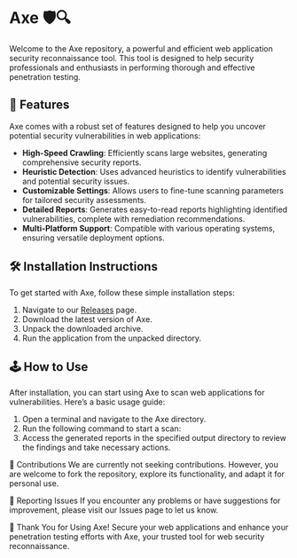 # Axe 🛡️🔍

Welcome to the Axe repository, a powerful and efficient web application security reconnaissance tool. This tool is designed to help security professionals and enthusiasts in performing thorough and effective penetration testing.

## 🚀 Features

Axe comes with a robust set of features designed to help you uncover potential security vulnerabilities in web applications:

- **High-Speed Crawling**: Efficiently scans large websites, generating comprehensive security reports.
- **Heuristic Detection**: Uses advanced heuristics to identify vulnerabilities and potential security issues.
- **Customizable Settings**: Allows users to fine-tune scanning parameters for tailored security assessments.
- **Detailed Reports**: Generates easy-to-read reports highlighting identified vulnerabilities, complete with remediation recommendations.
- **Multi-Platform Support**: Compatible with various operating systems, ensuring versatile deployment options.

## 🛠️ Installation Instructions

To get started with Axe, follow these simple installation steps:

1. Navigate to our [Releases](../../releases) page.
2. Download the latest version of Axe.
3. Unpack the downloaded archive.
4. Run the application from the unpacked directory.

## 🕹️ How to Use

After installation, you can start using Axe to scan web applications for vulnerabilities. Here’s a basic usage guide:

1. Open a terminal and navigate to the Axe directory.
2. Run the following command to start a scan:
3. Access the generated reports in the specified output directory to review the findings and take necessary actions.

🛑 Contributions
We are currently not seeking contributions. However, you are welcome to fork the repository, explore its functionality, and adapt it for personal use.

🐞 Reporting Issues
If you encounter any problems or have suggestions for improvement, please visit our Issues page to let us know.

🌟 Thank You for Using Axe!
Secure your web applications and enhance your penetration testing efforts with Axe, your trusted tool for web security reconnaissance.
